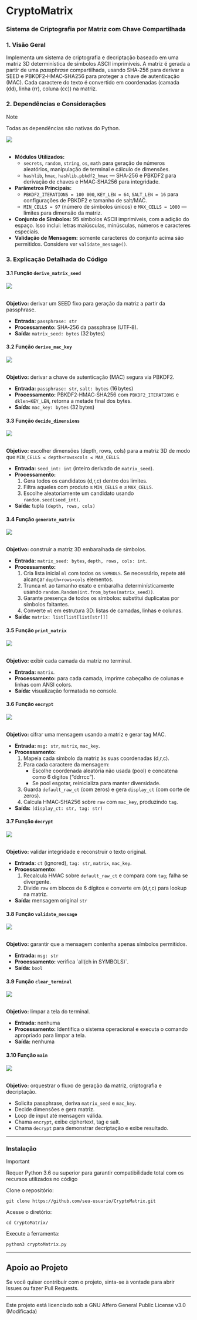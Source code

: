<h1>CryptoMatrix</h1>
<h3>Sistema de Criptografia por Matriz com Chave Compartilhada</h3>

<div class="section">
  <h3>1. Visão Geral</h3>
  <p>
    Implementa um sistema de criptografia e decriptação baseado em uma matriz 3D determinística de símbolos ASCII imprimíveis.  
    A matriz é gerada a partir de uma <em>passphrase</em> compartilhada, usando SHA‑256 para derivar a SEED e PBKDF2‑HMAC‑SHA256 para proteger a chave de autenticação (MAC).  
    Cada caractere do texto é convertido em coordenadas (camada (dd), linha (rr), coluna (cc)) na matriz.  
  </p>
</div>

<div class="section">
  <h3>2. Dependências e Considerações</h3>
</div>

> [!NOTE]
> Todas as dependências são nativas do Python.

<div lass="section">
  <img src="https://github.com/user-attachments/assets/81f5e4f1-82da-41de-a995-8471bbcaaa9e"></img>
  <br />
  <br />
  <ul>
    <li>
      <strong>Módulos Utilizados:</strong>
      <ul>
        <li><code>secrets</code>, <code>random</code>, <code>string</code>, <code>os</code>, <code>math</code> para geração de números aleatórios, manipulação de terminal e cálculo de dimensões.</li>
        <li><code>hashlib</code>, <code>hmac</code>, <code>hashlib.pbkdf2_hmac</code> — SHA‑256 e PBKDF2 para derivação de chaves e HMAC‑SHA256 para integridade.</li>
      </ul>
    </li>
    <li>
      <strong>Parâmetros Principais:</strong>
      <ul>
        <li><code>PBKDF2_ITERATIONS = 100 000</code>, <code>KEY_LEN = 64</code>, <code>SALT_LEN = 16</code> para configurações de PBKDF2 e tamanho de salt/MAC.</li>
        <li><code>MIN_CELLS = 97</code> (número de símbolos únicos) e <code>MAX_CELLS = 1000</code> — limites para dimensão da matriz.</li>
      </ul>
    </li>
    <li>
      <strong>Conjunto de Símbolos:</strong> 95 símbolos ASCII imprimíveis, com a adição do espaço. Isso inclui: letras maiúsculas, minúsculas, números e caracteres especiais.
    </li>
    <li>
      <strong>Validação de Mensagem:</strong> somente caracteres do conjunto acima são permitidos. Considere ver <code>validate_message()</code>.
    </li>
  </ul>
</div>

<div class="section">
  <h3>3. Explicação Detalhada do Código</h3>

  <h4>3.1 Função <code>derive_matrix_seed</code></h4>
  <img src="https://github.com/user-attachments/assets/1c6de673-ee25-4deb-8a63-73186fc20bb6"></img>
  <br />
  <br />
  <p><strong>Objetivo:</strong> derivar um SEED fixo para geração da matriz a partir da passphrase.</p>
  <ul>
    <li><strong>Entrada:</strong> <code>passphrase: str</code></li>
    <li><strong>Processamento:</strong> SHA‑256 da passphrase (UTF‑8).</li>
    <li><strong>Saída:</strong> <code>matrix_seed: bytes</code> (32 bytes)</li>
  </ul>

  <h4>3.2 Função <code>derive_mac_key</code></h4>
  <img src="https://github.com/user-attachments/assets/d34886e5-fa61-4ad4-af41-6b43028e24ff"></img>
  <br />
  <br />
  <p><strong>Objetivo:</strong> derivar a chave de autenticação (MAC) segura via PBKDF2.</p>
  <ul>
    <li><strong>Entrada:</strong> <code>passphrase: str</code>, <code>salt: bytes</code> (16 bytes)</li>
    <li><strong>Processamento:</strong> PBKDF2‑HMAC‑SHA256 com <code>PBKDF2_ITERATIONS</code> e <code>dklen=KEY_LEN</code>, retorna a metade final dos bytes.</li>
    <li><strong>Saída:</strong> <code>mac_key: bytes</code> (32 bytes)</li>
  </ul>

  <h4>3.3 Função <code>decide_dimensions</code></h4>
  <img src="https://github.com/user-attachments/assets/40c374ea-683a-4794-934b-d03bc507ea9c"></img>
  <br />
  <br />
  <p><strong>Objetivo:</strong> escolher dimensões (depth, rows, cols) para a matriz 3D de modo que <code>MIN_CELLS ≤ depth×rows×cols ≤ MAX_CELLS</code>.</p>
  <ul>
    <li><strong>Entrada:</strong> <code>seed_int: int</code> (inteiro derivado de <code>matrix_seed</code>).</li>
    <li><strong>Processamento:</strong>
      <ol>
        <li>Gera todos os candidatos (d,r,c) dentro dos limites.</li>
        <li>Filtra aqueles com produto ≥ <code>MIN_CELLS</code> e ≤ <code>MAX_CELLS</code>.</li>
        <li>Escolhe aleatoriamente um candidato usando <code>random.seed(seed_int)</code>.</li>
      </ol>
    </li>
    <li><strong>Saída:</strong> tupla <code>(depth, rows, cols)</code></li>
  </ul>

  <h4>3.4 Função <code>generate_matrix</code></h4>
  <img src="https://github.com/user-attachments/assets/bc7cee86-3c88-4a02-8d25-114088cb48c6"></img>
  <br />
  <br />
  <p><strong>Objetivo:</strong> construir a matriz 3D embaralhada de símbolos.</p>
  <ul>
    <li><strong>Entrada:</strong> <code>matrix_seed: bytes</code>, <code>depth, rows, cols: int</code>.</li>
    <li><strong>Processamento:</strong>
      <ol>
        <li>Cria lista inicial <code>ml</code> com todos os <code>SYMBOLS</code>. Se necessário, repete até alcançar <code>depth×rows×cols</code> elementos.</li>
        <li>Trunca <code>ml</code> ao tamanho exato e embaralha determinísticamente usando <code>random.Random(int.from_bytes(matrix_seed))</code>.</li>
        <li>Garante presença de todos os símbolos: substitui duplicatas por símbolos faltantes.</li>
        <li>Converte <code>ml</code> em estrutura 3D: listas de camadas, linhas e colunas.</li>
      </ol>
    </li>
    <li><strong>Saída:</strong> <code>matrix: list[list[list[str]]]</code></li>
  </ul>

  <h4>3.5 Função <code>print_matrix</code></h4>
  <img src="https://github.com/user-attachments/assets/6f04b848-637a-40c3-bbf0-fe9e733940d7"></img>
  <br />
  <br />
  <p><strong>Objetivo:</strong> exibir cada camada da matriz no terminal.</p>
  <ul>
    <li><strong>Entrada:</strong> <code>matrix</code>.</li>
    <li><strong>Processamento:</strong> para cada camada, imprime cabeçalho de colunas e linhas com ANSI colors.</li>
    <li><strong>Saída:</strong> visualização formatada no console.</li>
  </ul>

  <h4>3.6 Função <code>encrypt</code></h4>
  <img src="https://github.com/user-attachments/assets/60d3bf3a-411a-4fdf-96e6-d0da2bdd08d7"></img>
  <br />
  <br />
  <p><strong>Objetivo:</strong> cifrar uma mensagem usando a matriz e gerar tag MAC.</p>
  <ul>
    <li><strong>Entrada:</strong> <code>msg: str</code>, <code>matrix</code>, <code>mac_key</code>.</li>
    <li><strong>Processamento:</strong>
      <ol>
        <li>Mapeia cada símbolo da matriz às suas coordenadas (d,r,c).</li>
        <li>Para cada caractere da mensagem:
          <ul>
            <li>Escolhe coordenada aleatória não usada (pool) e concatena como 6 dígitos (“ddrrcc”).</li>
            <li>Se pool esgotar, reinicializa para manter diversidade.</li>
          </ul>
        </li>
        <li>Guarda <code>default_raw_ct</code> (com zeros) e gera <code>display_ct</code> (com corte de zeros).</li>
        <li>Calcula HMAC‑SHA256 sobre <code>raw</code> com <code>mac_key</code>, produzindo <code>tag</code>.</li>
      </ol>
    </li>
    <li><strong>Saída:</strong> <code>(display_ct: str, tag: str)</code></li>
  </ul>

  <h4>3.7 Função <code>decrypt</code></h4>
  <img src="https://github.com/user-attachments/assets/9ad56602-f16c-4cb5-b592-30671a9d0384"></img>
  <br />
  <br />
  <p><strong>Objetivo:</strong> validar integridade e reconstruir o texto original.</p>
  <ul>
    <li><strong>Entrada:</strong> <code>ct</code> (ignored), <code>tag: str</code>, <code>matrix</code>, <code>mac_key</code>.</li>
    <li><strong>Processamento:</strong>
      <ol>
        <li>Recalcula HMAC sobre <code>default_raw_ct</code> e compara com <code>tag</code>; falha se divergente.</li>
        <li>Divide <code>raw</code> em blocos de 6 dígitos e converte em (d,r,c) para lookup na matriz.</li>
      </ol>
    </li>
    <li><strong>Saída:</strong> mensagem original <code>str</code></li>
  </ul>

  <h4>3.8 Função <code>validate_message</code></h4>
  <img src="https://github.com/user-attachments/assets/7479f7e0-a3cd-405f-a004-7002b9f34b75"></img>
  <br />
  <br />
  <p><strong>Objetivo:</strong> garantir que a mensagem contenha apenas símbolos permitidos.</p>
  <ul>
    <li><strong>Entrada:</strong> <code>msg: str</code></li>
    <li><strong>Processamento:</strong> verifica `all(ch in SYMBOLS)`.</li>
    <li><strong>Saída:</strong> <code>bool</code></li>
  </ul>

  <h4>3.9 Função <code>clear_terminal</code></h4>
  <img src="https://github.com/user-attachments/assets/dbad6048-4b01-4bf7-a3b5-18b165b4f8df"></img>
  <br />
  <br />
  <p><strong>Objetivo:</strong> limpar a tela do terminal.</p>
  <ul>
    <li><strong>Entrada:</strong> nenhuma</li>
    <li><strong>Processamento:</strong> Identifica o sistema operacional e executa o comando apropriado para limpar a tela.</li>
    <li><strong>Saída:</strong> nenhuma</li>
  </ul>

  <h4>3.10 Função <code>main</code></h4>
  <img src="https://github.com/user-attachments/assets/ef87c394-886e-4dc1-939b-5e14307e0d5c"></img>
  <br />
  <br />
  <p><strong>Objetivo:</strong> orquestrar o fluxo de geração da matriz, criptografia e decriptação.</p>
  <ul>
    <li>Solicita passphrase, deriva <code>matrix_seed</code> e <code>mac_key</code>.</li>
    <li>Decide dimensões e gera matriz.</li>
    <li>Loop de input até mensagem válida.</li>
    <li>Chama <code>encrypt</code>, exibe ciphertext, tag e salt.</li>
    <li>Chama <code>decrypt</code> para demonstrar decriptação e exibe resultado.</li>
  </ul>
</div>

<hr />

### Instalação

> [!IMPORTANT]  
> Requer Python 3.6 ou superior para garantir compatibilidade total com os recursos utilizados no código

Clone o repositório:

    git clone https://github.com/seu-usuario/CryptoMatrix.git

Acesse o diretório:

    cd CryptoMatrix/

Execute a ferramenta:

    python3 cryptoMatrix.py
<hr />

## Apoio ao Projeto

Se você quiser contribuir com o projeto, sinta-se à vontade para abrir Issues ou fazer Pull Requests.
  
<hr />

Este projeto está licenciado sob a GNU Affero General Public License v3.0 (Modificada)
